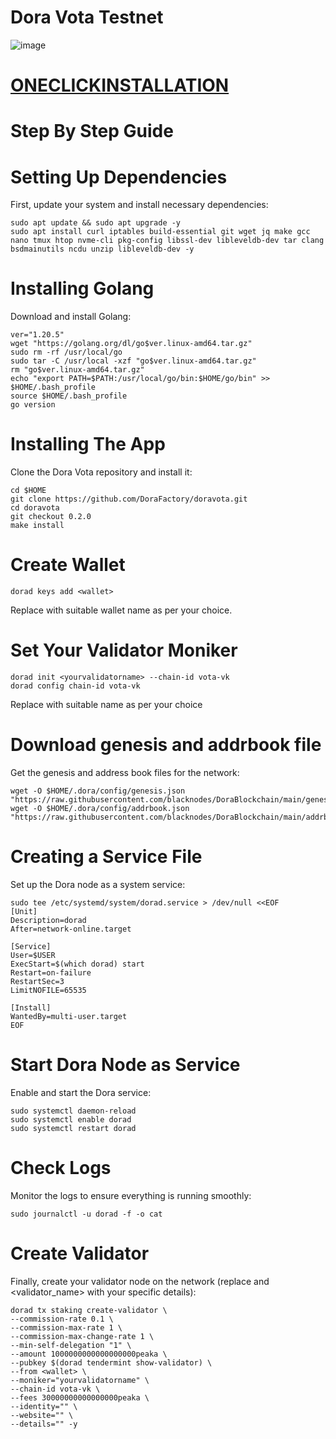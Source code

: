# Dora Vota Testnet
![image](https://github.com/blacknodes/DoraBlockchain/assets/85839823/dfab9e6e-8f16-4e1e-95ff-8776568d990a)


# [ONECLICKINSTALLATION](https://github.com/blacknodes/OneClickNodes/blob/main/Dora/README.md)


# Step By Step Guide
# Setting Up Dependencies
First, update your system and install necessary dependencies:
```
sudo apt update && sudo apt upgrade -y
sudo apt install curl iptables build-essential git wget jq make gcc nano tmux htop nvme-cli pkg-config libssl-dev libleveldb-dev tar clang bsdmainutils ncdu unzip libleveldb-dev -y
```
# Installing Golang
Download and install Golang:
```
ver="1.20.5"
wget "https://golang.org/dl/go$ver.linux-amd64.tar.gz"
sudo rm -rf /usr/local/go
sudo tar -C /usr/local -xzf "go$ver.linux-amd64.tar.gz"
rm "go$ver.linux-amd64.tar.gz"
echo "export PATH=$PATH:/usr/local/go/bin:$HOME/go/bin" >> $HOME/.bash_profile
source $HOME/.bash_profile
go version
```

# Installing The App
Clone the Dora Vota repository and install it:
```
cd $HOME
git clone https://github.com/DoraFactory/doravota.git
cd doravota
git checkout 0.2.0
make install
```
# Create Wallet 
```
dorad keys add <wallet>
```
Replace <wallet> with suitable wallet name as per your choice.
# Set Your Validator Moniker
```
dorad init <yourvalidatorname> --chain-id vota-vk
dorad config chain-id vota-vk
```
Replace <yourvalidatorname> with suitable name as per your choice
# Download genesis and addrbook file
Get the genesis and address book files for the network:
```
wget -O $HOME/.dora/config/genesis.json "https://raw.githubusercontent.com/blacknodes/DoraBlockchain/main/genesis.json"
wget -O $HOME/.dora/config/addrbook.json "https://raw.githubusercontent.com/blacknodes/DoraBlockchain/main/addrbook.json"
```
# Creating a Service File
Set up the Dora node as a system service:
```
sudo tee /etc/systemd/system/dorad.service > /dev/null <<EOF
[Unit]
Description=dorad
After=network-online.target

[Service]
User=$USER
ExecStart=$(which dorad) start
Restart=on-failure
RestartSec=3
LimitNOFILE=65535

[Install]
WantedBy=multi-user.target
EOF
```
# Start Dora Node as Service
Enable and start the Dora service:
```
sudo systemctl daemon-reload
sudo systemctl enable dorad
sudo systemctl restart dorad
```
# Check Logs
Monitor the logs to ensure everything is running smoothly:
```
sudo journalctl -u dorad -f -o cat
```
# Create Validator
Finally, create your validator node on the network (replace <wallet> and <validator_name> with your specific details):
```
dorad tx staking create-validator \
--commission-rate 0.1 \
--commission-max-rate 1 \
--commission-max-change-rate 1 \
--min-self-delegation "1" \
--amount 1000000000000000000peaka \
--pubkey $(dorad tendermint show-validator) \
--from <wallet> \
--moniker="yourvalidatorname" \
--chain-id vota-vk \
--fees 30000000000000000peaka \
--identity="" \
--website="" \
--details="" -y
```
